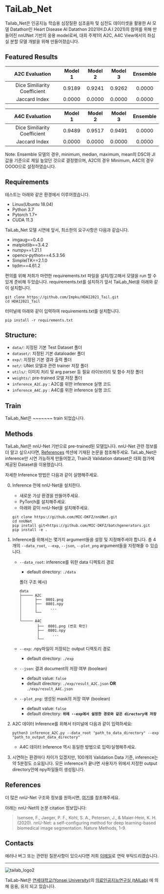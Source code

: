 <!-- Heading -->

# TaiLab_Net

<!-- 수정 사항입니다.-->

Tailab_Net은 인공지능 학습용 심장질환 심초음파 및 심전도 데이터셋을 활용한 AI 모델 Datathon인 Heart Disease AI Datathon 2021(H.D.A.I 2021)의 참여를 위해 만들어진 nnUNet 기반의 응용 model로써, 대회 주제1의 A2C, A4C View에서의 좌심실 분할 모델 개발을 위해 만들어졌습니다.

<!-- install 없애도 되고, 다른 이름 method 대제목으로 바꿔서 github 참고시키고 우리가 nnUnet 사용해서 train을 했다. 길어서 풀고 -->


## Featured Results
|A2C Evaluation|Model 1|Model 2|Model 3|Ensemble|
|:----------:|:------:|:------:|:------:|:------:|
|Dice Similiarity Coefficient|0.9189|0.9241|0.9262|0.0000|
|Jaccard Index|0.0000|0.0000|0.0000|0.0000|

|A4C Evaluation|Model 1|Model 2|Model 3|Ensemble|
|:----------:|:------:|:------:|:------:|:------:|
|Dice Similiarity Coefficient|0.9489|0.9517|0.9491|0.0000|
|Jaccard Index|0.0000|0.0000|0.0000|0.0000|

Note: Ensemble 모델의 경우, minimum, median, maximum, mean의 DSC와 JI 값을 기준으로 제일 높았던 것으로 결정했으며, A2C의 경우 Minimum, A4C의 경우 OOOO으로 설정하였습니다. 

## Requirements
테스트는 아래와 같은 환경에서 이루어졌습니다.

- Linux(Ubuntu 18.04)
- Python 3.7
- Pytorch 1.7+
- CUDA 11.3

TaiLab_Net 모델 시연에 앞서, 최소한의 요구사항은 다음과 같습니다.

- imgaug==0.4.0
- matplotlib==3.4.2
- numpy==1.21.1
- opencv-python==4.5.3.56
- SimpleITK==2.1.0
- tqdm==4.61.2

 편의를 위해 저희가 마련한 requirements.txt 파일을 설치/참고해서 모델을 run 할 수 있게 준비해 두었습니다. requirements.txt를 설치하기 앞서 TaiLab_Net을 아래와 같이 설치합니다.

```
git clone https://github.com/Impku/HDAI2021_Tail.git
cd HDAI2021_Tail
```

터미널에 아래와 같이 입력하여 requirements.txt를 설치합니다.

```
pip install -r requirements.txt
```

## Structure:
- ```data/```: 지정된 기본 Test Dataset 폴더
- ```dataset/```: 지정된 기본 dataloader 폴더
- ```exp/```: 지정된 기본 결과 출력 폴더
- ```net/```: UNet 모델과 관련 trainer 저장 폴더
- ```utils/```: 이미지 처리 및 arg parser 등 필요 라이브러리 및 함수 저장 폴더
- ```weights/```: pre-trained 모델 저장 폴더
- ```inference_A2C.py``` : A2C를 위한 inference 실행 코드
- ```inference_A4C.py``` : A4C를 위한 inference 실행 코드

## Train
TaiLab_Net은 ~~~~~~~ train 되었습니다. 


## Methods

<!-- 수정 사항입니다. 모델 2개를 사용했기 때문에 각각의 방법을 모두 설명해야함-->

TaiLab_Net은 nnU-Net 기반으로 pre-trained된 모델입니다. nnU-Net 관련 정보를 더 알고 싶으시다면, [References](#references) 섹션에 기재된 논문을 참조해주세요. 
TaiLab_Net은 inference만 시연 가능하게 만들어졌고, Train과 Validation dataset은 대회 참가에 제공된 Dataset을 이용했습니다. 

자세한 Inference 방법은 다음과 같이 실행해주세요.

0. Inference 전에 nnU-Net을 설치한다.

   - 새로운 가상 환경을 만들어주세요.
   - PyTorch를 설치해주세요.
   - 아래와 같이 nnU-Net을 설치해주세요. 
   
   ```
   git clone https://github.com/MIC-DKFZ/nnUNet.git
   cd nnUNet
   pip install git+https://github.com/MIC-DKFZ/batchgenerators.git
   pip install -e .
   ```

1. Inference를 위해서는 몇가지 argument들을 설정 및 지정해주셔야 합니다. 
총 4개의 ```--data_root```, ```--exp```, ```--json```, ```--plot_png``` argument들을 지정해줄 수 있습니다.
   - ```--data_root```: inference를 위한 data 디렉토리 경로    
      - default directory: ```./data ```

      폴더 구조 예시)
      ```
      data
      ├───── A2C
      │      ├──  0801.png
      │      ├──  0801.npy
      │      │      ...    
      │      └──    
      │
      └───── A4C
              ├──  0801.png (번호 확인)
              ├──  0801.npy
              │      ...
              └── 
      ```
   
   - ```--exp```: .npy파일이 저장되는 output 디렉토리 경로 
      - default directory: ```./exp ```

   - ```--json```: 결과 document의 저장 여부 (boolean)
      - default value: ``` false ```
      - default directory: ```./exp/result_A2C.json```  **OR**  ```./exp/result_A4C.json```

   - ```--plot_png```: 생성된 mask의 저장 여부 (boolean)
      - default value: ``` false ```
      - default directory: **```위에 --exp에서 설정한 경로와 같은 directory에 저장  ```**


2. A2C 데이터 Inference를 위해서 터미널에 다음과 같이 입력하세요:
   ```
   python3 inference_A2C.py --data_root "path_to_data_directory" --exp "path_to_output_data_directory"
   ```
   - A4C 데이터 Inference 역시 동일한 방법으로 입력/실행해주세요. 


3. 시연하는 환경마다 차이가 있겠지만, 100개의 Validation Data 기준, inference는 약 5분정도 소요됩니다. 모든 inference가 끝나면 사용자가 위에서 지정한 output directory안에 npy파일들이 생성됩니다. 


## References

<!-- Citation 적을게 뭐가 더 있을지 알려주세요. 수정사항 입니다. format도 제안 주시면 바꿔놓겠습니다.  -->

더 많은 nnU-Net 구조와 정보를 원하시면, [여기](https://github.com/MIC-DKFZ/nnUNet)를 참조해주세요.

아래는 nnU-Net의 논문 citation 정보입니다:

> Isensee, F., Jaeger, P. F., Kohl, S. A., Petersen, J., & Maier-Hein, K. H. (2020). nnU-Net: a self-configuring method for deep learning-based biomedical image segmentation. Nature Methods, 1-9.



## Contacts

<!-- 메일 주소 넘기기 완료. 근데 공용 이메일 대신 일단 제 이메일 넣어놨어요.
    ㄴ 방금전 태윤이가 준 주소로 다시 수정해놓았습니다.  -->

에러나 버그 또는 관련된 질문사항이 있으시다면 저희 [이메일](mailto:ygj03084@gmail.com)로 연락 부탁드리겠습니다.

<!--- 연대 로고를 넣으려고 했는데,, 뒤에 흰색 배경이 나와서 일단은 넣지 않았습니다. 의견 주세요  --->

---

![tailab_logo2](https://user-images.githubusercontent.com/39204766/144746204-2d39b036-3ea0-476e-945d-25e4f695ece1.png)

TaiLab-Net은 [연세대학교(Yonsei University)](https://www.yonsei.ac.kr/en_sc/index.jsp)의 [의료인공지능연구실 (tAILab)](https://sites.google.com/view/tailab/home?authuser=0) 에 의해 응용, 유지 되고 있습니다.
